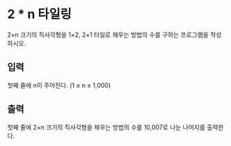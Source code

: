# 2 * n 타일링
2×n 크기의 직사각형을 1×2, 2×1 타일로 채우는 방법의 수를 구하는 프로그램을 작성하시오.


## 입력
첫째 줄에 n이 주어진다. (1 ≤ n ≤ 1,000)

## 출력
첫째 줄에 2×n 크기의 직사각형을 채우는 방법의 수를 10,007로 나눈 나머지를 출력한다.





